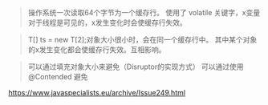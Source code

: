 > 操作系统一次读取64个字节为一个缓存行。
> 使用了 volatile 关键字，x变量对于线程是可见的，x发生变化时会使缓存行失效。

>  T[] ts = new T[2];对象大小很小时，会在同一个缓存行中。
> 其中某个对象的x发生变化都会使缓存行失效。互相影响。

> 可以通过填充对象大小来避免（Disruptor的实现方式）
> 可以通过使用 @Contended 避免


https://www.javaspecialists.eu/archive/Issue249.html